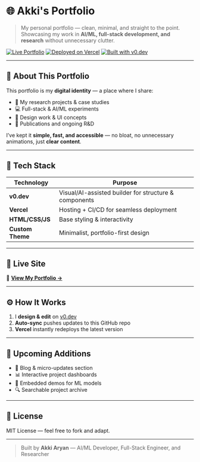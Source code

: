 # 🌐 Akki's Portfolio

> My personal portfolio — clean, minimal, and straight to the point.  
> Showcasing my work in **AI/ML, full-stack development, and research** without unnecessary clutter.

[![Live Portfolio](https://img.shields.io/badge/View%20Live-itsakkifolio.vercel.app-blue?style=for-the-badge)](https://itsakkifolio.vercel.app)
[![Deployed on Vercel](https://img.shields.io/badge/Hosted%20on-Vercel-black?style=for-the-badge&logo=vercel)](https://vercel.com)
[![Built with v0.dev](https://img.shields.io/badge/Built%20with-v0.dev-black?style=for-the-badge)](https://v0.dev)

---

## 📌 About This Portfolio

This portfolio is my **digital identity** — a place where I share:
- 📂 My research projects & case studies
- 💻 Full-stack & AI/ML experiments
- 🎨 Design work & UI concepts
- 📜 Publications and ongoing R&D

I’ve kept it **simple, fast, and accessible** — no bloat, no unnecessary animations, just **clear content**.

---

## 🚀 Tech Stack

| Technology | Purpose |
|------------|---------|
| **v0.dev** | Visual/AI-assisted builder for structure & components |
| **Vercel** | Hosting + CI/CD for seamless deployment |
| **HTML/CSS/JS** | Base styling & interactivity |
| **Custom Theme** | Minimalist, portfolio-first design |

---

## 🔗 Live Site

🎯 **[View My Portfolio →](https://itsakkifolio.vercel.app)**

---

## ⚙️ How It Works

1. I **design & edit** on [v0.dev](https://v0.dev)
2. **Auto-sync** pushes updates to this GitHub repo
3. **Vercel** instantly redeploys the latest version

---


## 📅 Upcoming Additions
- 📝 Blog & micro-updates section
- 📊 Interactive project dashboards
- 🎥 Embedded demos for ML models
- 🔍 Searchable project archive

---

## 📜 License
MIT License — feel free to fork and adapt.

---

> Built by **Akki Aryan** — AI/ML Developer, Full-Stack Engineer, and Researcher
